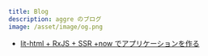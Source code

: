 ```yml
title: Blog
description: aggre のブログ
image: /asset/image/og.png
```

- [lit-html + RxJS + SSR +now でアプリケーションを作る](/post/create-the-app-with-lit-html-rxjs-and-now)
